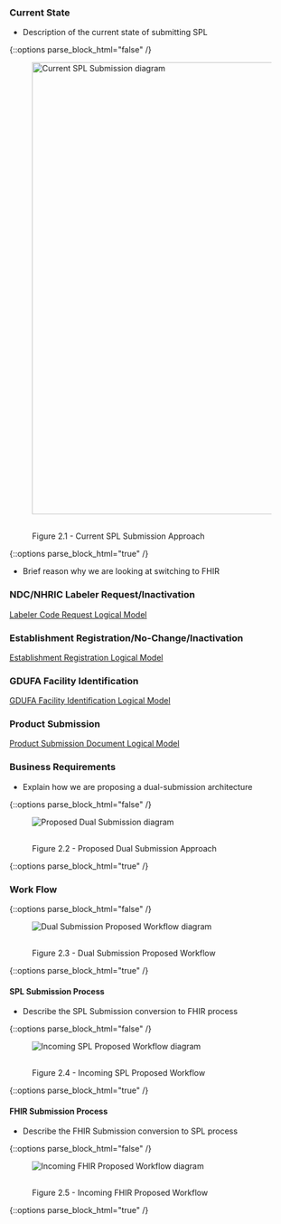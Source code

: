 ### Current State
* Description of the current state of submitting SPL

{::options parse_block_html="false" /}
<figure>
  <img style="padding-top:0;padding-bottom:30px" width="800px" src="current_process.png" alt="Current SPL Submission diagram"/>
  <figcaption>Figure 2.1 - Current SPL Submission Approach</figcaption>
</figure>
{::options parse_block_html="true" /}

* Brief reason why we are looking at switching to FHIR
	
### NDC/NHRIC Labeler Request/Inactivation
<a href="StructureDefinition-LabelerCodeRequestLogicalModel.html">Labeler Code Request Logical Model</a>

### Establishment Registration/No-Change/Inactivation
<a href="StructureDefinition-EstablishmentRegistrationLogicalModel.html">Establishment Registration Logical Model</a>
	
### GDUFA Facility Identification
<a href="StructureDefinition-GDUFAFacilityIdentificationLogicalModel.html">GDUFA Facility Identification Logical Model</a>
	
### Product Submission
<a href="StructureDefinition-ProductSubmissionDocumentLogicalModel.html">Product Submission Document Logical Model</a>

### Business Requirements
* Explain how we are proposing a dual-submission architecture

{::options parse_block_html="false" /}
<figure>
  <img style="padding-top:0;padding-bottom:30px" src="dual_submission_process.png" alt="Proposed Dual Submission diagram"/>
  <figcaption>Figure 2.2 - Proposed Dual Submission Approach</figcaption>
</figure>
{::options parse_block_html="true" /}


### Work Flow
{::options parse_block_html="false" /}
<figure>
  <img style="padding-top:0;padding-bottom:30px" src="SPL_Process_Flow.png" alt="Dual Submission Proposed Workflow diagram"/>
  <figcaption>Figure 2.3 - Dual Submission Proposed Workflow</figcaption>
</figure>
{::options parse_block_html="true" /}

#### SPL Submission Process
* Describe the SPL Submission conversion to FHIR process

{::options parse_block_html="false" /}
<figure>
  <img style="padding-top:0;padding-bottom:30px" src="Incoming_SPL_Process_Flow.png" alt="Incoming SPL Proposed Workflow diagram"/>
  <figcaption>Figure 2.4 - Incoming SPL Proposed Workflow</figcaption>
</figure>
{::options parse_block_html="true" /}

#### FHIR Submission Process
* Describe the FHIR Submission conversion to SPL process

{::options parse_block_html="false" /}
<figure>
  <img style="padding-top:0;padding-bottom:30px" src="Incoming_FHIR_Process_Flow.png" alt="Incoming FHIR Proposed Workflow diagram"/>
  <figcaption>Figure 2.5 - Incoming FHIR Proposed Workflow</figcaption>
</figure>
{::options parse_block_html="true" /}

